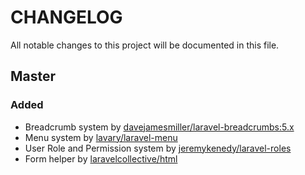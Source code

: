 # CHANGELOG
All notable changes to this project will be documented in this file.

## Master
### Added
* Breadcrumb system by [davejamesmiller/laravel-breadcrumbs:5.x](https://github.com/davejamesmiller/laravel-breadcrumbs)
* Menu system by [lavary/laravel-menu](https://github.com/lavary/laravel-menu)
* User Role and Permission system by [jeremykenedy/laravel-roles](https://github.com/jeremykenedy/laravel-roles)
* Form helper by [laravelcollective/html](https://laravelcollective.com/docs/master/html)
